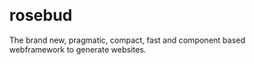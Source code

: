 # rosebud
The brand new, pragmatic, compact, fast and component based webframework to generate websites.
